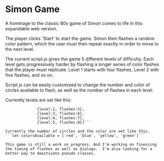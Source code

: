 # Simon Game
A hommage to the classic 80s game of Simon comes to life in this expandable web version.

The player clicks 'Start' to start the game.  Simon then flashes a random color pattern, which the user must then repeat exactly in order to move to the next level.

The current script.js gives the game 5 different levels of difficulty.  Each level gets progressively harder by flashing a longer series of color flashes that the player must replicate. Level 1 starts with four flashes, Level 2 with five flashes, and so on.

Script.js can be easily customized to change the number and color of circles available to flash, as well as the number of flashes in each level.

Currently levels are set like this:
```let levels = [{level:1, flashes:4},
              {level:2, flashes:5},
              {level:3, flashes:6},
              {level:4, flashes:7},
              {level:5, flashes:8}]```

Currently the number of circles and the color are set like this.
```let colorsAvailable = ['red', 'blue', 'yellow', 'green']```

This game is still a work on progress. And I'm working on finessing the timing of flashes as well as dialogs.  I'm also looking for a better way to deactivate pseudo classes.



